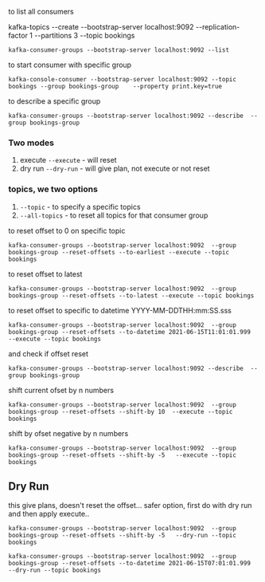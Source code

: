 to list all consumers

kafka-topics --create --bootstrap-server localhost:9092 --replication-factor 1 --partitions 3 --topic  bookings



```
kafka-consumer-groups --bootstrap-server localhost:9092 --list
```

to start consumer with specific group

```
kafka-console-consumer --bootstrap-server localhost:9092 --topic bookings --group bookings-group    --property print.key=true
```


to describe a specific group 

```
kafka-consumer-groups --bootstrap-server localhost:9092 --describe  --group bookings-group
```

### Two modes

1. execute `--execute` - will reset
2. dry run `--dry-run` - will give plan, not execute or not reset

### topics, we two options

1. `--topic` - to specify a specific topics
2. `--all-topics` - to reset all topics for that consumer group


to reset offset to 0 on specific topic

```
kafka-consumer-groups --bootstrap-server localhost:9092  --group bookings-group --reset-offsets --to-earliest --execute --topic bookings
```

to reset offset to latest

```
kafka-consumer-groups --bootstrap-server localhost:9092  --group bookings-group --reset-offsets --to-latest --execute --topic bookings
```


to reset offset to specific to datetime YYYY-MM-DDTHH:mm:SS.sss

```
kafka-consumer-groups --bootstrap-server localhost:9092  --group bookings-group --reset-offsets --to-datetime 2021-06-15T11:01:01.999  --execute --topic bookings
```


and check if offset reset


```
kafka-consumer-groups --bootstrap-server localhost:9092 --describe  --group bookings-group
```


shift current ofset by n numbers

```
kafka-consumer-groups --bootstrap-server localhost:9092  --group bookings-group --reset-offsets --shift-by 10  --execute --topic bookings
```

shift by ofset negative by n numbers

```
kafka-consumer-groups --bootstrap-server localhost:9092  --group bookings-group --reset-offsets --shift-by -5   --execute --topic bookings
```



## Dry Run

this give plans, doesn't reset the offset... safer option, first do with dry run and then apply execute..


```
kafka-consumer-groups --bootstrap-server localhost:9092  --group bookings-group --reset-offsets --shift-by -5   --dry-run --topic bookings
```

```
kafka-consumer-groups --bootstrap-server localhost:9092  --group bookings-group --reset-offsets --to-datetime 2021-06-15T07:01:01.999  --dry-run --topic bookings
```
